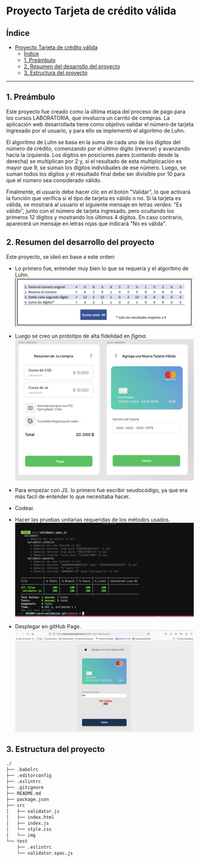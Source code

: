 # Proyecto Tarjeta de crédito válida

## Índice

- [Proyecto Tarjeta de crédito válida](#proyecto-tarjeta-de-crédito-válida)
  - [Índice](#índice)
  - [1. Preámbulo](#1-preámbulo)
  - [2. Resumen del desarrollo del proyecto](#2-resumen-del-desarrollo-del-proyecto)
  - [3. Estructura del proyecto](#3-estructura-del-proyecto)

***

## 1. Preámbulo

Este proyecto fue creado como la última etapa del proceso de pago para los cursos LABORATORIA, que involucra un carrito de compras. La aplicación web desarrollada tiene como objetivo validar el número de tarjeta ingresado por el usuario, y para ello se implementó el algoritmo de Luhn.

El algoritmo de Luhn se basa en la suma de cada uno de los dígitos del número de crédito, comenzando por el último dígito (reverse) y avanzando hacia la izquierda. Los dígitos en posiciones pares (contando desde la derecha) se multiplican por 2 y, si el resultado de esta multiplicación es mayor que 9, se suman los dígitos individuales de ese número. Luego, se suman todos los dígitos y el resultado final debe ser divisible por 10 para que el número sea considerado válido.

Finalmente, el usuario debe hacer clic en el botón "Validar", lo que activará la función que verifica si el tipo de tarjeta es válido o no. Si la tarjeta es válida, se mostrará al usuario el siguiente mensaje en letras verdes: "Es válido", junto con el número de tarjeta ingresado, pero ocultando los primeros 12 dígitos y mostrando los últimos 4 dígitos. En caso contrario, aparecerá un mensaje en letras rojas que indicará "No es válida".

## 2. Resumen del desarrollo del proyecto
Este proyecto, se ideó en base a este orden:

* Lo primero fue, entender muy bien lo que se requería y el algoritmo de Luhn.
  ![ algoritmo de Luhn](/src/img/algoritmo.png)
  
* Luego se creo un prototipo de alta fidelidad en  _figma_.
  ![ figma](/src/img/figma.png)

* Para empezar con JS. lo primero fue escribir seudocódigo, ya que era más facil de entender lo que necesitaba hacer.
  
* Codear.

* Hacer las pruebas unitarias requeridas de los métodos usados.
  ![ unitarias](/src/img/unitarias.png)
  
* Desplegar en gitHub Page.
  ![ despliegue](/src/img/despliegue.png)


## 3. Estructura del proyecto
```text
./
├── .babelrc
├── .editorconfig
├── .eslintrc
├── .gitignore
├── README.md
├── package.json
├── src
│   ├── validator.js
│   ├── index.html
│   ├── index.js
│   └── style.css
│   └── img
└── test
    ├── .eslintrc
    └── validator.spec.js
```